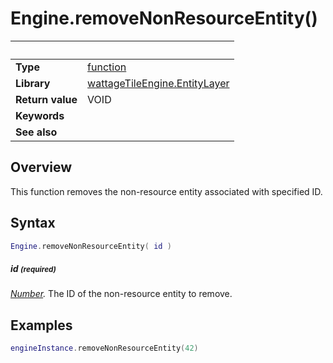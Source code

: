 # Engine.removeNonResourceEntity()

|                      | &nbsp;
| -------------------- | ---------------------------------------------------------------
| __Type__             | [function](http://docs.coronalabs.com/api/type/Function.html)
| __Library__          | [wattageTileEngine.EntityLayer](type_entityLayer.markdown)
| __Return value__     | VOID
| __Keywords__         |
| __See also__         |


## Overview

This function removes the non-resource entity associated with specified ID.


## Syntax

``````lua
Engine.removeNonResourceEntity( id )
``````

##### id <small>(required)</small>
_[Number](https://docs.coronalabs.com/api/type/Number.html)._
The ID of the non-resource entity to remove.

## Examples

``````lua
engineInstance.removeNonResourceEntity(42)
``````
